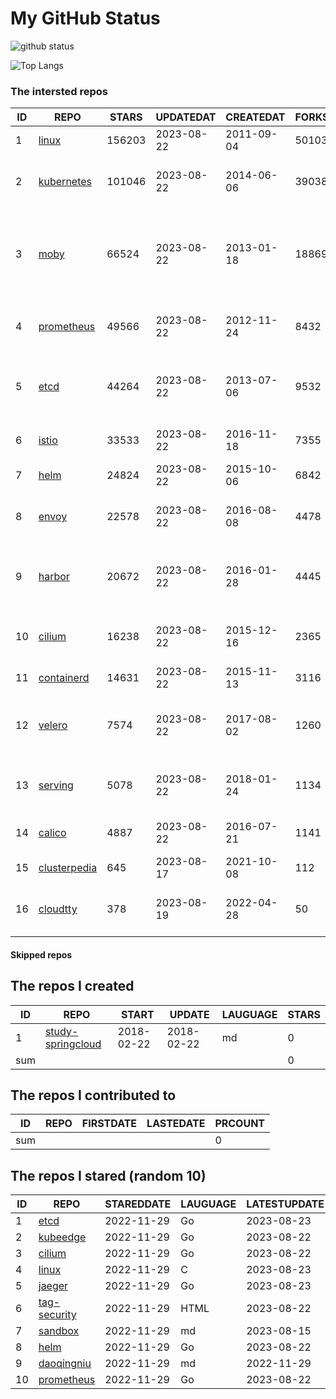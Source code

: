 # My GitHub Status

<img src="https://github-readme-stats-1.yihong0618.vercel.app/api?username=daoqingniu&show_icons=true&&&hide_title=true&count_private=true" alt="github status" />

![Top Langs](https://github-readme-stats-1.yihong0618.vercel.app/api/top-langs/?username=daoqingniu&layout=compact)

<!--START_SECTION:github_repos-->
### The intersted repos
| ID |                              REPO                               | STARS  | UPDATEDAT  | CREATEDAT  | FORKSCOUNT |                                              DESCRIPTIONS                                              |
|----|-----------------------------------------------------------------|--------|------------|------------|------------|--------------------------------------------------------------------------------------------------------|
|  1 | [linux](https://github.com/torvalds/linux)                      | 156203 | 2023-08-22 | 2011-09-04 |      50103 | Linux kernel source tree                                                                               |
|  2 | [kubernetes](https://github.com/kubernetes/kubernetes)          | 101046 | 2023-08-22 | 2014-06-06 |      39038 | Production-Grade Container Scheduling and Management                                                   |
|  3 | [moby](https://github.com/moby/moby)                            |  66524 | 2023-08-22 | 2013-01-18 |      18869 | Moby Project - a collaborative project for the container ecosystem to assemble container-based systems |
|  4 | [prometheus](https://github.com/prometheus/prometheus)          |  49566 | 2023-08-22 | 2012-11-24 |       8432 | The Prometheus monitoring system and time series database.                                             |
|  5 | [etcd](https://github.com/etcd-io/etcd)                         |  44264 | 2023-08-22 | 2013-07-06 |       9532 | Distributed reliable key-value store for the most critical data of a distributed system                |
|  6 | [istio](https://github.com/istio/istio)                         |  33533 | 2023-08-22 | 2016-11-18 |       7355 | Connect, secure, control, and observe services.                                                        |
|  7 | [helm](https://github.com/helm/helm)                            |  24824 | 2023-08-22 | 2015-10-06 |       6842 | The Kubernetes Package Manager                                                                         |
|  8 | [envoy](https://github.com/envoyproxy/envoy)                    |  22578 | 2023-08-22 | 2016-08-08 |       4478 | Cloud-native high-performance edge/middle/service proxy                                                |
|  9 | [harbor](https://github.com/goharbor/harbor)                    |  20672 | 2023-08-22 | 2016-01-28 |       4445 | An open source trusted cloud native registry project that stores, signs, and scans content.            |
| 10 | [cilium](https://github.com/cilium/cilium)                      |  16238 | 2023-08-22 | 2015-12-16 |       2365 | eBPF-based Networking, Security, and Observability                                                     |
| 11 | [containerd](https://github.com/containerd/containerd)          |  14631 | 2023-08-22 | 2015-11-13 |       3116 | An open and reliable container runtime                                                                 |
| 12 | [velero](https://github.com/vmware-tanzu/velero)                |   7574 | 2023-08-22 | 2017-08-02 |       1260 | Backup and migrate Kubernetes applications and their persistent volumes                                |
| 13 | [serving](https://github.com/knative/serving)                   |   5078 | 2023-08-22 | 2018-01-24 |       1134 | Kubernetes-based, scale-to-zero, request-driven compute                                                |
| 14 | [calico](https://github.com/projectcalico/calico)               |   4887 | 2023-08-22 | 2016-07-21 |       1141 | Cloud native networking and network security                                                           |
| 15 | [clusterpedia](https://github.com/clusterpedia-io/clusterpedia) |    645 | 2023-08-17 | 2021-10-08 |        112 | The Encyclopedia of Kubernetes clusters                                                                |
| 16 | [cloudtty](https://github.com/cloudtty/cloudtty)                |    378 | 2023-08-19 | 2022-04-28 |         50 | A Friendly Kubernetes CloudShell (Web Terminal) !                                                      |



#### Skipped repos
<!--END_SECTION:github_repos-->

<!--START_SECTION:my_github-->
## The repos I created
| ID  |                                 REPO                                 |   START    |   UPDATE   | LAUGUAGE | STARS |
|-----|----------------------------------------------------------------------|------------|------------|----------|-------|
|   1 | [study-springcloud](https://github.com/daoqingniu/study-springcloud) | 2018-02-22 | 2018-02-22 | md       |     0 |
| sum |                                                                      |            |            |          |     0 |

## The repos I contributed to
| ID  | REPO | FIRSTDATE | LASTEDATE | PRCOUNT |
|-----|------|-----------|-----------|---------|
| sum |      |           |           |       0 |

## The repos I stared (random 10)
| ID |                          REPO                          | STAREDDATE | LAUGUAGE | LATESTUPDATE |
|----|--------------------------------------------------------|------------|----------|--------------|
|  1 | [etcd](https://github.com/etcd-io/etcd)                | 2022-11-29 | Go       | 2023-08-23   |
|  2 | [kubeedge](https://github.com/kubeedge/kubeedge)       | 2022-11-29 | Go       | 2023-08-22   |
|  3 | [cilium](https://github.com/cilium/cilium)             | 2022-11-29 | Go       | 2023-08-22   |
|  4 | [linux](https://github.com/torvalds/linux)             | 2022-11-29 | C        | 2023-08-23   |
|  5 | [jaeger](https://github.com/jaegertracing/jaeger)      | 2022-11-29 | Go       | 2023-08-23   |
|  6 | [tag-security](https://github.com/cncf/tag-security)   | 2022-11-29 | HTML     | 2023-08-22   |
|  7 | [sandbox](https://github.com/cncf/sandbox)             | 2022-11-29 | md       | 2023-08-15   |
|  8 | [helm](https://github.com/helm/helm)                   | 2022-11-29 | Go       | 2023-08-22   |
|  9 | [daoqingniu](https://github.com/daoqingniu/daoqingniu) | 2022-11-29 | md       | 2022-11-29   |
| 10 | [prometheus](https://github.com/prometheus/prometheus) | 2022-11-29 | Go       | 2023-08-22   |

<!--END_SECTION:my_github-->
